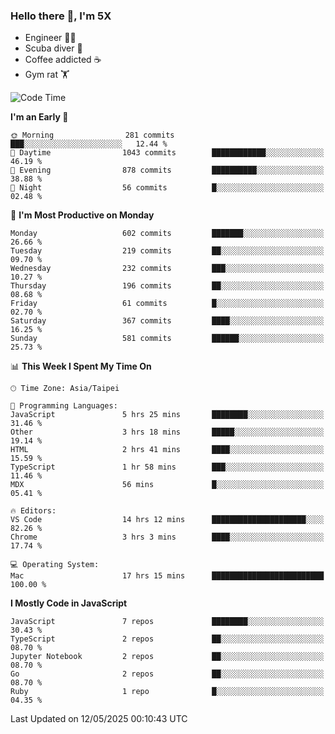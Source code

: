 ### Hello there 👋, I'm 5X

* Engineer 👨‍💻
* Scuba diver 🤿
* Coffee addicted ☕️
* Gym rat 🏋️

<!--START_SECTION:waka-->
![Code Time](http://img.shields.io/badge/Code%20Time-1%2C573%20hrs%2032%20mins-blue)

**I'm an Early 🐤** 

```text
🌞 Morning                281 commits         ███░░░░░░░░░░░░░░░░░░░░░░   12.44 % 
🌆 Daytime                1043 commits        ████████████░░░░░░░░░░░░░   46.19 % 
🌃 Evening                878 commits         ██████████░░░░░░░░░░░░░░░   38.88 % 
🌙 Night                  56 commits          █░░░░░░░░░░░░░░░░░░░░░░░░   02.48 % 
```
📅 **I'm Most Productive on Monday** 

```text
Monday                   602 commits         ███████░░░░░░░░░░░░░░░░░░   26.66 % 
Tuesday                  219 commits         ██░░░░░░░░░░░░░░░░░░░░░░░   09.70 % 
Wednesday                232 commits         ███░░░░░░░░░░░░░░░░░░░░░░   10.27 % 
Thursday                 196 commits         ██░░░░░░░░░░░░░░░░░░░░░░░   08.68 % 
Friday                   61 commits          █░░░░░░░░░░░░░░░░░░░░░░░░   02.70 % 
Saturday                 367 commits         ████░░░░░░░░░░░░░░░░░░░░░   16.25 % 
Sunday                   581 commits         ██████░░░░░░░░░░░░░░░░░░░   25.73 % 
```


📊 **This Week I Spent My Time On** 

```text
🕑︎ Time Zone: Asia/Taipei

💬 Programming Languages: 
JavaScript               5 hrs 25 mins       ████████░░░░░░░░░░░░░░░░░   31.46 % 
Other                    3 hrs 18 mins       █████░░░░░░░░░░░░░░░░░░░░   19.14 % 
HTML                     2 hrs 41 mins       ████░░░░░░░░░░░░░░░░░░░░░   15.59 % 
TypeScript               1 hr 58 mins        ███░░░░░░░░░░░░░░░░░░░░░░   11.46 % 
MDX                      56 mins             █░░░░░░░░░░░░░░░░░░░░░░░░   05.41 % 

🔥 Editors: 
VS Code                  14 hrs 12 mins      █████████████████████░░░░   82.26 % 
Chrome                   3 hrs 3 mins        ████░░░░░░░░░░░░░░░░░░░░░   17.74 % 

💻 Operating System: 
Mac                      17 hrs 15 mins      █████████████████████████   100.00 % 
```

**I Mostly Code in JavaScript** 

```text
JavaScript               7 repos             ████████░░░░░░░░░░░░░░░░░   30.43 % 
TypeScript               2 repos             ██░░░░░░░░░░░░░░░░░░░░░░░   08.70 % 
Jupyter Notebook         2 repos             ██░░░░░░░░░░░░░░░░░░░░░░░   08.70 % 
Go                       2 repos             ██░░░░░░░░░░░░░░░░░░░░░░░   08.70 % 
Ruby                     1 repo              █░░░░░░░░░░░░░░░░░░░░░░░░   04.35 % 
```




 Last Updated on 12/05/2025 00:10:43 UTC
<!--END_SECTION:waka-->
